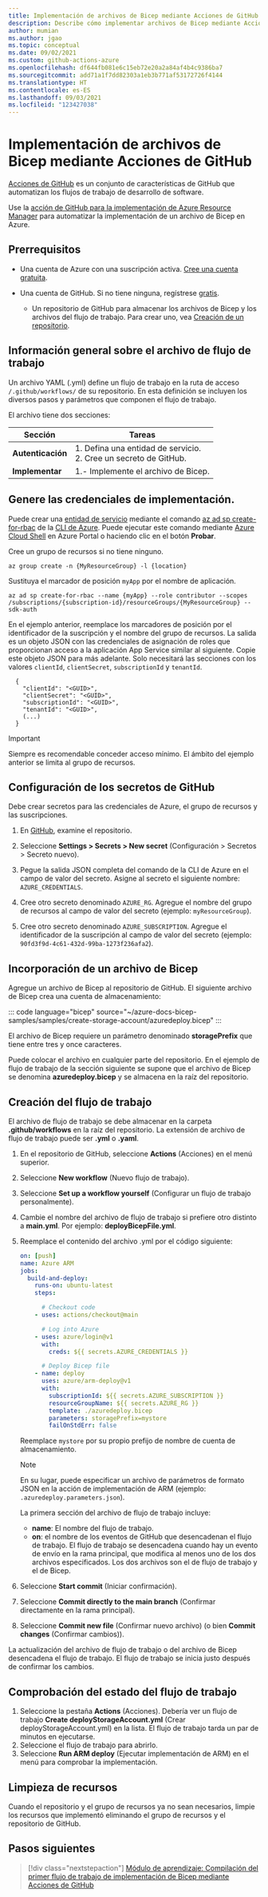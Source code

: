 ```yaml
---
title: Implementación de archivos de Bicep mediante Acciones de GitHub
description: Describe cómo implementar archivos de Bicep mediante Acciones de GitHub.
author: mumian
ms.author: jgao
ms.topic: conceptual
ms.date: 09/02/2021
ms.custom: github-actions-azure
ms.openlocfilehash: df644fb081e6c15eb72e20a2a84af4b4c9386ba7
ms.sourcegitcommit: add71a1f7dd82303a1eb3b771af53172726f4144
ms.translationtype: HT
ms.contentlocale: es-ES
ms.lasthandoff: 09/03/2021
ms.locfileid: "123427038"
---
```

# <a name="deploy-bicep-files-by-using-github-actions"></a>Implementación de archivos de Bicep mediante Acciones de GitHub

[Acciones de GitHub](https://docs.github.com/en/actions) es un conjunto de características de GitHub que automatizan los flujos de trabajo de desarrollo de software.

Use la [acción de GitHub para la implementación de Azure Resource Manager](https://github.com/marketplace/actions/deploy-azure-resource-manager-arm-template) para automatizar la implementación de un archivo de Bicep en Azure.

## <a name="prerequisites"></a>Prerrequisitos

- Una cuenta de Azure con una suscripción activa. [Cree una cuenta gratuita](https://azure.microsoft.com/free/?WT.mc_id=A261C142F).
- Una cuenta de GitHub. Si no tiene ninguna, regístrese [gratis](https://github.com/join).

  - Un repositorio de GitHub para almacenar los archivos de Bicep y los archivos del flujo de trabajo. Para crear uno, vea [Creación de un repositorio](https://docs.github.com/github/creating-cloning-and-archiving-repositories/creating-a-new-repository).

## <a name="workflow-file-overview"></a>Información general sobre el archivo de flujo de trabajo

Un archivo YAML (.yml) define un flujo de trabajo en la ruta de acceso `/.github/workflows/` de su repositorio. En esta definición se incluyen los diversos pasos y parámetros que componen el flujo de trabajo.

El archivo tiene dos secciones:

|Sección  |Tareas  |
|---------|---------|
|**Autenticación** | 1. Defina una entidad de servicio. <br /> 2. Cree un secreto de GitHub. |
|**Implementar** | 1.- Implemente el archivo de Bicep. |

## <a name="generate-deployment-credentials"></a>Genere las credenciales de implementación.

Puede crear una [entidad de servicio](../../active-directory/develop/app-objects-and-service-principals.md#service-principal-object) mediante el comando [az ad sp create-for-rbac](/cli/azure/ad/sp#az_ad_sp_create_for_rbac) de la [CLI de Azure](/cli/azure/). Puede ejecutar este comando mediante [Azure Cloud Shell](https://shell.azure.com/) en Azure Portal o haciendo clic en el botón **Probar**.

Cree un grupo de recursos si no tiene ninguno.

```azurecli-interactive
az group create -n {MyResourceGroup} -l {location}
```

Sustituya el marcador de posición `myApp` por el nombre de aplicación.

```azurecli-interactive
az ad sp create-for-rbac --name {myApp} --role contributor --scopes /subscriptions/{subscription-id}/resourceGroups/{MyResourceGroup} --sdk-auth
```

En el ejemplo anterior, reemplace los marcadores de posición por el identificador de la suscripción y el nombre del grupo de recursos. La salida es un objeto JSON con las credenciales de asignación de roles que proporcionan acceso a la aplicación App Service similar al siguiente. Copie este objeto JSON para más adelante. Solo necesitará las secciones con los valores `clientId`, `clientSecret`, `subscriptionId` y `tenantId`.

```output
  {
    "clientId": "<GUID>",
    "clientSecret": "<GUID>",
    "subscriptionId": "<GUID>",
    "tenantId": "<GUID>",
    (...)
  }
```

> [!IMPORTANT]
> Siempre es recomendable conceder acceso mínimo. El ámbito del ejemplo anterior se limita al grupo de recursos.

## <a name="configure-the-github-secrets"></a>Configuración de los secretos de GitHub

Debe crear secretos para las credenciales de Azure, el grupo de recursos y las suscripciones.

1. En [GitHub](https://github.com/), examine el repositorio.

1. Seleccione **Settings > Secrets > New secret** (Configuración > Secretos > Secreto nuevo).

1. Pegue la salida JSON completa del comando de la CLI de Azure en el campo de valor del secreto. Asigne al secreto el siguiente nombre: `AZURE_CREDENTIALS`.

1. Cree otro secreto denominado `AZURE_RG`. Agregue el nombre del grupo de recursos al campo de valor del secreto (ejemplo: `myResourceGroup`).

1. Cree otro secreto denominado `AZURE_SUBSCRIPTION`. Agregue el identificador de la suscripción al campo de valor del secreto (ejemplo: `90fd3f9d-4c61-432d-99ba-1273f236afa2`).

## <a name="add-a-bicep-file"></a>Incorporación de un archivo de Bicep

Agregue un archivo de Bicep al repositorio de GitHub. El siguiente archivo de Bicep crea una cuenta de almacenamiento:

::: code language="bicep" source="~/azure-docs-bicep-samples/samples/create-storage-account/azuredeploy.bicep" :::

El archivo de Bicep requiere un parámetro denominado **storagePrefix** que tiene entre tres y once caracteres.

Puede colocar el archivo en cualquier parte del repositorio. En el ejemplo de flujo de trabajo de la sección siguiente se supone que el archivo de Bicep se denomina **azuredeploy.bicep** y se almacena en la raíz del repositorio.

## <a name="create-workflow"></a>Creación del flujo de trabajo

El archivo de flujo de trabajo se debe almacenar en la carpeta **.github/workflows** en la raíz del repositorio. La extensión de archivo de flujo de trabajo puede ser **.yml** o **.yaml**.

1. En el repositorio de GitHub, seleccione **Actions** (Acciones) en el menú superior.
1. Seleccione **New workflow** (Nuevo flujo de trabajo).
1. Seleccione **Set up a workflow yourself** (Configurar un flujo de trabajo personalmente).
1. Cambie el nombre del archivo de flujo de trabajo si prefiere otro distinto a **main.yml**. Por ejemplo: **deployBicepFile.yml**.
1. Reemplace el contenido del archivo .yml por el código siguiente:

    ```yml
    on: [push]
    name: Azure ARM
    jobs:
      build-and-deploy:
        runs-on: ubuntu-latest
        steps:

          # Checkout code
        - uses: actions/checkout@main

          # Log into Azure
        - uses: azure/login@v1
          with:
            creds: ${{ secrets.AZURE_CREDENTIALS }}

          # Deploy Bicep file
        - name: deploy
          uses: azure/arm-deploy@v1
          with:
            subscriptionId: ${{ secrets.AZURE_SUBSCRIPTION }}
            resourceGroupName: ${{ secrets.AZURE_RG }}
            template: ./azuredeploy.bicep
            parameters: storagePrefix=mystore
            failOnStdErr: false
    ```

    Reemplace `mystore` por su propio prefijo de nombre de cuenta de almacenamiento.

    > [!NOTE]
    > En su lugar, puede especificar un archivo de parámetros de formato JSON en la acción de implementación de ARM (ejemplo: `.azuredeploy.parameters.json`).

    La primera sección del archivo de flujo de trabajo incluye:

    - **name**: El nombre del flujo de trabajo.
    - **on**: el nombre de los eventos de GitHub que desencadenan el flujo de trabajo. El flujo de trabajo se desencadena cuando hay un evento de envío en la rama principal, que modifica al menos uno de los dos archivos especificados. Los dos archivos son el de flujo de trabajo y el de Bicep.

1. Seleccione **Start commit** (Iniciar confirmación).
1. Seleccione **Commit directly to the main branch** (Confirmar directamente en la rama principal).
1. Seleccione **Commit new file** (Confirmar nuevo archivo) (o bien **Commit changes** (Confirmar cambios)).

La actualización del archivo de flujo de trabajo o del archivo de Bicep desencadena el flujo de trabajo. El flujo de trabajo se inicia justo después de confirmar los cambios.

## <a name="check-workflow-status"></a>Comprobación del estado del flujo de trabajo

1. Seleccione la pestaña **Actions** (Acciones). Debería ver un flujo de trabajo **Create deployStorageAccount.yml** (Crear deployStorageAccount.yml) en la lista. El flujo de trabajo tarda un par de minutos en ejecutarse.
1. Seleccione el flujo de trabajo para abrirlo.
1. Seleccione **Run ARM deploy** (Ejecutar implementación de ARM) en el menú para comprobar la implementación.

## <a name="clean-up-resources"></a>Limpieza de recursos

Cuando el repositorio y el grupo de recursos ya no sean necesarios, limpie los recursos que implementó eliminando el grupo de recursos y el repositorio de GitHub.

## <a name="next-steps"></a>Pasos siguientes

> [!div class="nextstepaction"]
> [Módulo de aprendizaje: Compilación del primer flujo de trabajo de implementación de Bicep mediante Acciones de GitHub](/learn/modules/build-first-bicep-deployment-pipeline-using-github-actions/)
